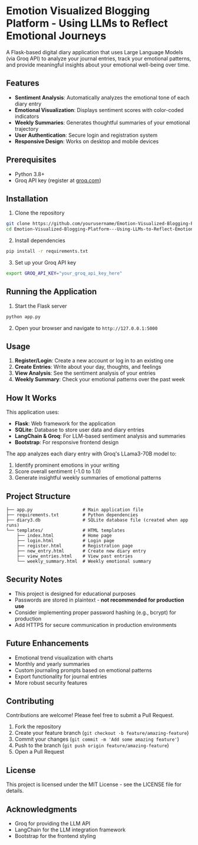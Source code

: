 # Emotion Visualized Blogging Platform - Using LLMs to Reflect Emotional Journeys

A Flask-based digital diary application that uses Large Language Models (via Groq API) to analyze your journal entries, track your emotional patterns, and provide meaningful insights about your emotional well-being over time.

## Features

- **Sentiment Analysis**: Automatically analyzes the emotional tone of each diary entry
- **Emotional Visualization**: Displays sentiment scores with color-coded indicators
- **Weekly Summaries**: Generates thoughtful summaries of your emotional trajectory
- **User Authentication**: Secure login and registration system
- **Responsive Design**: Works on desktop and mobile devices


## Prerequisites

- Python 3.8+
- Groq API key (register at [groq.com](https://groq.com))

## Installation

1. Clone the repository
```bash
git clone https://github.com/yourusername/Emotion-Visualized-Blogging-Platform---Using-LLMs-to-Reflect-Emotional-Journeys.git
cd Emotion-Visualized-Blogging-Platform---Using-LLMs-to-Reflect-Emotional-Journeys
```

2. Install dependencies
```bash
pip install -r requirements.txt
```

3. Set up your Groq API key
```bash
export GROQ_API_KEY="your_groq_api_key_here"
```

## Running the Application

1. Start the Flask server
```bash
python app.py
```

2. Open your browser and navigate to `http://127.0.0.1:5000`

## Usage

1. **Register/Login**: Create a new account or log in to an existing one
2. **Create Entries**: Write about your day, thoughts, and feelings
3. **View Analysis**: See the sentiment analysis of your entries
4. **Weekly Summary**: Check your emotional patterns over the past week

## How It Works

This application uses:

- **Flask**: Web framework for the application
- **SQLite**: Database to store user data and diary entries
- **LangChain & Groq**: For LLM-based sentiment analysis and summaries
- **Bootstrap**: For responsive frontend design

The app analyzes each diary entry with Groq's LLama3-70B model to:
1. Identify prominent emotions in your writing
2. Score overall sentiment (-1.0 to 1.0)
3. Generate insightful weekly summaries of emotional patterns

## Project Structure

```
├── app.py                   # Main application file
├── requirements.txt         # Python dependencies
├── diary3.db                # SQLite database file (created when app runs)
└── templates/               # HTML templates
    ├── index.html           # Home page
    ├── login.html           # Login page
    ├── register.html        # Registration page
    ├── new_entry.html       # Create new diary entry
    ├── view_entries.html    # View past entries
    └── weekly_summary.html  # Weekly emotional summary
```

## Security Notes

- This project is designed for educational purposes
- Passwords are stored in plaintext - **not recommended for production use**
- Consider implementing proper password hashing (e.g., bcrypt) for production
- Add HTTPS for secure communication in production environments

## Future Enhancements

- Emotional trend visualization with charts
- Monthly and yearly summaries
- Custom journaling prompts based on emotional patterns
- Export functionality for journal entries
- More robust security features

## Contributing

Contributions are welcome! Please feel free to submit a Pull Request.

1. Fork the repository
2. Create your feature branch (`git checkout -b feature/amazing-feature`)
3. Commit your changes (`git commit -m 'Add some amazing feature'`)
4. Push to the branch (`git push origin feature/amazing-feature`)
5. Open a Pull Request

## License

This project is licensed under the MIT License - see the LICENSE file for details.

## Acknowledgments

- Groq for providing the LLM API
- LangChain for the LLM integration framework
- Bootstrap for the frontend styling
